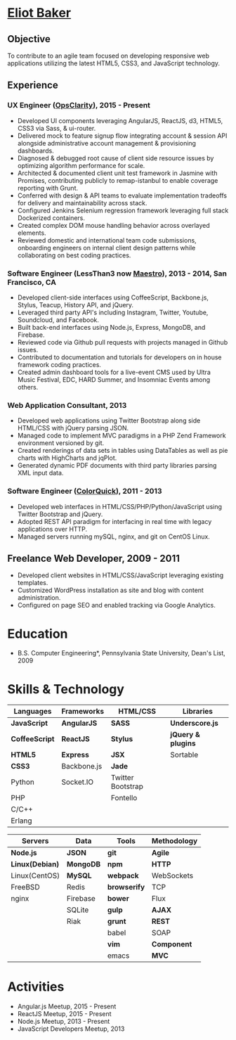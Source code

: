 # [Eliot Baker](http://eliotbaker.com)
## Objective
 To contribute to an agile team focused on developing responsive web applications utilizing the latest HTML5, CSS3, and JavaScript technology.

## Experience
### UX Engineer ([OpsClarity](http://www.opsclarity.com)), 2015 - Present
- Developed UI components leveraging AngularJS, ReactJS, d3, HTML5, CSS3 via Sass, & ui-router.
- Delivered mock to feature signup flow integrating account & session API alongside administrative account management & provisioning dashboards.
- Diagnosed & debugged root cause of client side resource issues by optimizing algorithm performance for scale.
- Architected & documented client unit test framework in Jasmine with Promises, contributing publicly to remap-istanbul to enable coverage reporting with Grunt.
- Conferred with design & API teams to evaluate implementation tradeoffs for delivery and maintainability across stack.
- Configured Jenkins Selenium regression framework leveraging full stack Dockerized containers.
- Created complex DOM mouse handling behavior across overlayed elements.
- Reviewed domestic and international team code submissions, onboarding engineers on internal client design patterns while collaborating on best coding practices.

### Software Engineer (LessThan3 now [Maestro](http://maestro.io)), 2013 - 2014, San Francisco, CA
 - Developed client-side interfaces using CoffeeScript, Backbone.js, Stylus, Teacup, History API, and jQuery.
 - Leveraged third party API's including Instagram, Twitter, Youtube, Soundcloud, and Facebook.
 - Built back-end interfaces using Node.js, Express, MongoDB, and Firebase.
 - Reviewed code via Github pull requests with projects managed in Github issues.
 - Contributed to documentation and tutorials for developers on in house framework coding practices.
 - Created admin dashboard tools for a live-event CMS used by Ultra Music Festival, EDC, HARD Summer, and Insomniac Events among others.
     
### Web Application Consultant, 2013
 - Developed web applications using Twitter Bootstrap along side HTML/CSS with jQuery parsing JSON.
 - Managed code to implement MVC paradigms in a PHP Zend Framework environment versioned by git.
 - Created renderings of data sets in tables using DataTables as well as pie charts with HighCharts and jqPlot.
 - Generated dynamic PDF documents with third party libraries parsing XML input data.

### Software Engineer ([ColorQuick](http://www.colorquick.com)), 2011 - 2013
 - Developed web interfaces in HTML/CSS/PHP/Python/JavaScript using Twitter Bootstrap and jQuery.
 - Adopted REST API paradigm for interfacing in real time with legacy applications over HTTP.
 - Managed servers running mySQL, nginx, and git on CentOS Linux.

## Freelance Web Developer, 2009 - 2011
 - Developed client websites in HTML/CSS/JavaScript leveraging existing templates.
 - Customized WordPress installation as site and blog with content administration.
 - Configured on page SEO and enabled tracking via Google Analytics.
 
# Education
 - B.S. Computer Engineering*, Pennsylvania State University, Dean's List, 2009

# Skills & Technology
Languages        | Frameworks    | HTML/CSS         | Libraries            
------------     | ------------- | ----------       | ----------           
 __JavaScript__  | __AngularJS__ | __SASS__         | __Underscore.js__    
__CoffeeScript__ | __ReactJS__   | __Stylus__       | __jQuery & plugins__ 
__HTML5__        | __Express__   | __JSX__          | Sortable             
__CSS3__         | Backbone.js   | __Jade__         |                      
Python           | Socket.IO     | Twitter Bootstrap
PHP              |               | Fontello
C/C++            | |
Erlang           | |

| Servers           | Data        | Tools          | Methodology
| -------           | ---         | ----           | -------
| __Node.js__       | __JSON__    | __git__        | __Agile__
| __Linux(Debian)__ | __MongoDB__ | __npm__        | __HTTP__
| Linux(CentOS)     | __MySQL__   | __webpack__    | WebSockets
| FreeBSD           | Redis       | __browserify__ | TCP
| nginx             | Firebase    | __bower__      | Flux
|                   | SQLite      | __gulp__       | __AJAX__
|                   | Riak        | __grunt__      |__REST__
|                   |             | babel          | SOAP
|                   |             | __vim__        | __Component__
|                   |             | emacs          | __MVC__

# Activities
 - Angular.js Meetup, 2015 - Present
 - ReactJS Meetup, 2015 - Present
 - Node.js Meetup, 2013 - Present
 - JavaScript Developers Meetup, 2013